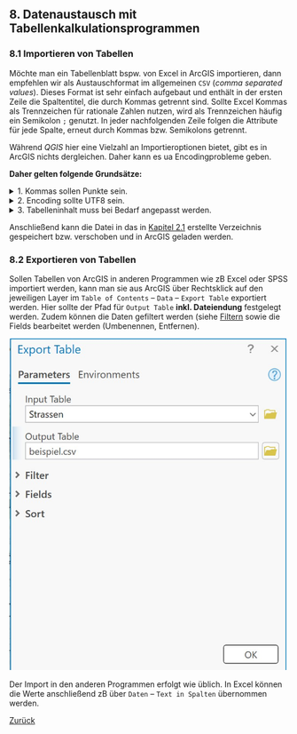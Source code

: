 ## 8. Datenaustausch mit Tabellenkalkulationsprogrammen

### 8.1 Importieren von Tabellen
Möchte man ein Tabellenblatt bspw. von Excel in ArcGIS importieren, dann empfehlen wir als Austauschformat im allgemeinen `CSV` (*comma separated values*). Dieses Format ist sehr einfach aufgebaut und enthält in der ersten Zeile die Spaltentitel, die durch Kommas getrennt sind. Sollte Excel Kommas als Trennzeichen für rationale Zahlen nutzen, wird als Trennzeichen häufig ein Semikolon `;` genutzt. In jeder nachfolgenden Zeile folgen die Attribute für jede Spalte, erneut durch Kommas bzw. Semikolons getrennt.

Während *QGIS* hier eine Vielzahl an Importieroptionen bietet, gibt es in ArcGIS nichts dergleichen. Daher kann es ua Encodingprobleme geben.

**Daher gelten folgende Grundsätze:**

<details>
  <summary>
    1. Kommas sollen Punkte sein.
  </summary>
  Damit ArcGIS Zahlen als numerische Daten und nicht als Text interpretiert, sollten im Idealfall alle Kommas durch Punkte ersetzt werden. Das geht mit einem Tool wie <a href="https://notepad-plus-plus.org/">Notepad++</a> sehr einfach. Alternativ kann man die Felder einzeln in ArcGIS mit dem richtigen Datentyp neu anlegen und die Werte übertragen.
</details>

<details>
  <summary>
    2. Encoding sollte UTF8 sein.
  </summary>
  ArcGIS hat häufig Probleme mit Umlauten. Daher sollte in Excel das CSV als Dateityp UTF8 aufweisen:

  <img src="./img/encoding.jpg" alt="Screenshot Speicherdialog Excel" width=500>
</details>

<details>
  <summary>
    3. Tabelleninhalt muss bei Bedarf angepasst werden.
  </summary>
  In der ersten Zeile <b>muss</b> der Spaltenname stehen, ab der zweiten Zeile folgen die Werte. Es darf keine leeren Spalten geben! Ein gültiges CSV sieht dementsprechend zB so aus:
  <p />
  <img src="./img/xls_bsp.jpg" alt="Screenshot aus Excel" width=250>
</details>

Anschließend kann die Datei in das in [Kapitel 2.1](add_content.md/#21-vorbereitung) erstellte Verzeichnis gespeichert bzw. verschoben und in ArcGIS geladen werden.

### 8.2 Exportieren von Tabellen
Sollen Tabellen von ArcGIS in anderen Programmen wie zB Excel oder SPSS importiert werden, kann man sie aus ArcGIS über Rechtsklick auf den jeweiligen Layer im `Table of Contents` &ndash; `Data` &ndash; `Export Table` exportiert werden. Hier sollte der Pfad für `Output Table` **inkl. Dateiendung** festgelegt werden. Zudem können die Daten gefiltert werden (siehe [Filtern](attr.md/#43-filtern-definition-query) sowie die Fields bearbeitet werden (Umbenennen, Entfernen).

<img src="./img/exp_table.jpg" alt="Screenshot von Export Table" width=500>

Der Import in den anderen Programmen erfolgt wie üblich. In Excel können die Werte anschließend zB über `Daten` &ndash; `Text in Spalten` übernommen werden.

[Zurück](./tips.md)
